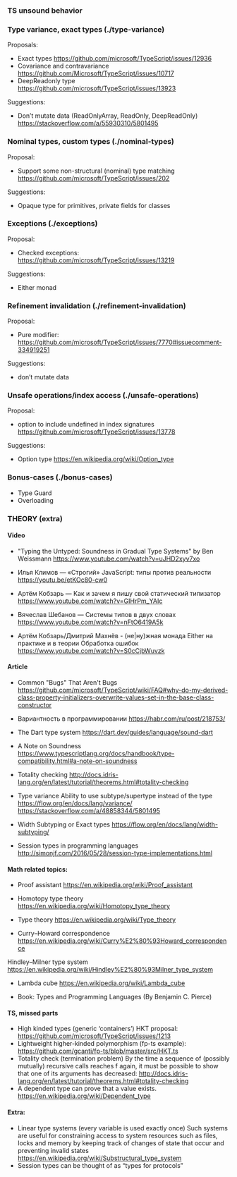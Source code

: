 ### TS unsound behavior

### Type variance, exact types (./type-variance)
Proposals:
- Exact types 
https://github.com/microsoft/TypeScript/issues/12936
- Covariance and contravariance 
https://github.com/Microsoft/TypeScript/issues/10717
- DeepReadonly<T> type
https://github.com/microsoft/TypeScript/issues/13923

Suggestions:
- Don’t mutate data (ReadOnlyArray, ReadOnly, DeepReadOnly)
	https://stackoverflow.com/a/55930310/5801495

### Nominal types, custom types  (./nominal-types)
Proposal:
- Support some non-structural (nominal) type matching 
https://github.com/microsoft/TypeScript/issues/202

Suggestions:
- Opaque type for primitives, private fields for classes

### Exceptions (./exceptions)
Proposal:
- Checked exceptions:
		https://github.com/microsoft/TypeScript/issues/13219
		
Suggestions:
- Either monad
    
### Refinement invalidation (./refinement-invalidation)
Proposal:
- Pure modifier: 
https://github.com/microsoft/TypeScript/issues/7770#issuecomment-334919251

Suggestions:
- don’t mutate data

### Unsafe operations/index access (./unsafe-operations)
Proposal:
- option to include undefined in index signatures
https://github.com/microsoft/TypeScript/issues/13778

Suggestions:
- Option type https://en.wikipedia.org/wiki/Option_type


### Bonus-cases (./bonus-cases)
- Type Guard
- Overloading


### THEORY (extra)
#### Video
- "Typing the Untyped: Soundness in Gradual Type Systems" by Ben Weissmann
https://www.youtube.com/watch?v=uJHD2xyv7xo

- Илья Климов — «Строгий» JavaScript: типы против реальности
https://youtu.be/etKOc80-cw0

- Артём Кобзарь — Как и зачем я пишу свой статический типизатор
https://www.youtube.com/watch?v=GIHrPm_YAIc

- Вячеслав Шебанов — Системы типов в двух словах
https://www.youtube.com/watch?v=nFtO6419A5k

- Артём Кобзарь/Дмитрий Махнёв - (не|ну)жная монада Either на практике и в теории
Обработка ошибок
https://www.youtube.com/watch?v=S0cCjbWuvzk


#### Article
- Common "Bugs" That Aren't Bugs
https://github.com/microsoft/TypeScript/wiki/FAQ#why-do-my-derived-class-property-initializers-overwrite-values-set-in-the-base-class-constructor

- Вариантность в программировании
https://habr.com/ru/post/218753/

- The Dart type system
https://dart.dev/guides/language/sound-dart

- A Note on Soundness
https://www.typescriptlang.org/docs/handbook/type-compatibility.html#a-note-on-soundness

- Totality checking
http://docs.idris-lang.org/en/latest/tutorial/theorems.html#totality-checking

- Type variance
Ability to use subtype/supertype instead of the type
https://flow.org/en/docs/lang/variance/
https://stackoverflow.com/a/48858344/5801495

- Width Subtyping or Exact types
https://flow.org/en/docs/lang/width-subtyping/

- Session types in programming languages
http://simonjf.com/2016/05/28/session-type-implementations.html


#### Math related topics:
- Proof assistant
https://en.wikipedia.org/wiki/Proof_assistant

- Homotopy type theory
https://en.wikipedia.org/wiki/Homotopy_type_theory

- Type theory
https://en.wikipedia.org/wiki/Type_theory

- Curry–Howard correspondence
https://en.wikipedia.org/wiki/Curry%E2%80%93Howard_correspondence

Hindley–Milner type system
https://en.wikipedia.org/wiki/Hindley%E2%80%93Milner_type_system

- Lambda cube
https://en.wikipedia.org/wiki/Lambda_cube

- Book: Types and Programming Languages (By Benjamin C. Pierce)


#### TS, missed parts
- High kinded types (generic ‘containers’)
HKT proposal:
https://github.com/microsoft/TypeScript/issues/1213
- Lightweight higher-kinded polymorphism (fp-ts example):
https://github.com/gcanti/fp-ts/blob/master/src/HKT.ts
- Totality check (termination problem)
	By the time a sequence of (possibly mutually) recursive calls reaches f again, it must be possible to show that one of its arguments has decreased:
	http://docs.idris-lang.org/en/latest/tutorial/theorems.html#totality-checking
- A dependent type can prove that a value exists.
	https://en.wikipedia.org/wiki/Dependent_type

#### Extra:
- Linear type systems (every variable is used exactly once)
	Such systems are useful for constraining access to system resources such as files, locks and memory by keeping track of changes of state that occur and preventing invalid states
https://en.wikipedia.org/wiki/Substructural_type_system
- Session types can be thought of as “types for protocols”

